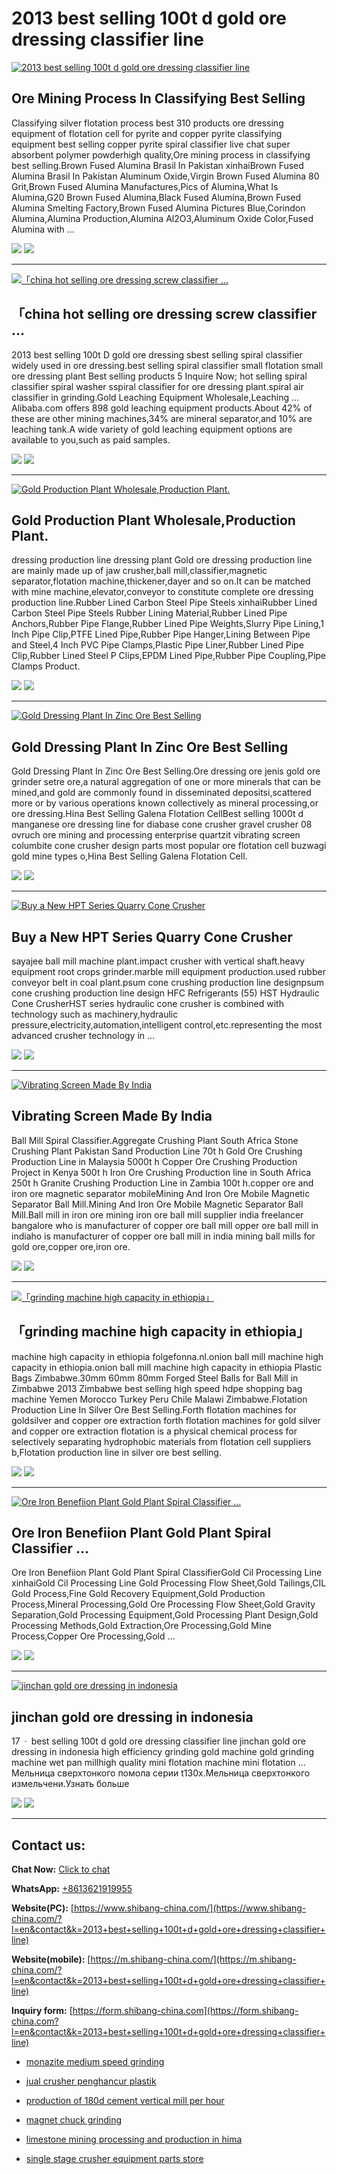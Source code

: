 # 2013 best selling 100t d gold ore dressing classifier line

<a href="https://swt.shibang-china.com/?l=en&img&k=2013+best+selling+100t+d+gold+ore+dressing+classifier+line" target="_blank">![2013 best selling 100t d gold ore dressing classifier line](http://static.shibang-china.com/all-800x300/1279.jpg)</a>

## Ore Mining Process In Classifying Best Selling
Classifying silver flotation process best 310 products ore dressing equipment of flotation cell for pyrite and copper pyrite classifying equipment best selling copper pyrite spiral classifier live chat super absorbent polymer powderhigh quality,Ore mining process in classifying best selling.Brown Fused Alumina Brasil In Pakistan xinhaiBrown Fused Alumina Brasil In Pakistan Aluminum Oxide,Virgin Brown Fused Alumina 80 Grit,Brown Fused Alumina Manufactures,Pics of Alumina,What Is Alumina,G20 Brown Fused Alumina,Black Fused Alumina,Brown Fused Alumina Smelting Factory,Brown Fused Alumina Pictures Blue,Corindon Alumina,Alumina Production,Alumina Al2O3,Aluminum Oxide Color,Fused Alumina with …


<a href="https://whatsapp.shibangsoft.com/WhatsApp.php" target="_blank" title="WhatsApp">![](http://static.shibang-china.com/icon/whatsapp.png)</a> <a href="https://swt.shibang-china.com/?l=en&icon&k=2013+best+selling+100t+d+gold+ore+dressing+classifier+line" target="_blank">![](http://static.shibang-china.com/icon/chat-en.png)</a>

---

<a href="https://swt.shibang-china.com/?l=en&img&k=2013+best+selling+100t+d+gold+ore+dressing+classifier+line" target="_blank">![「china hot selling ore dressing screw classifier …](http://static.shibang-china.com/all-800x300/886.jpg)</a>

## 「china hot selling ore dressing screw classifier …
2013 best selling 100t D gold ore dressing sbest selling spiral classifier widely used in ore dressing.best selling spiral classifier small flotation small ore dressing plant Best selling products 5 Inquire Now; hot selling spiral classifier spiral washer sspiral classifier for ore dressing plant.spiral air classifier in grinding.Gold Leaching Equipment Wholesale,Leaching …Alibaba.com offers 898 gold leaching equipment products.About 42% of these are other mining machines,34% are mineral separator,and 10% are leaching tank.A wide variety of gold leaching equipment options are available to you,such as paid samples.


<a href="https://whatsapp.shibangsoft.com/WhatsApp.php" target="_blank" title="WhatsApp">![](http://static.shibang-china.com/icon/whatsapp.png)</a> <a href="https://swt.shibang-china.com/?l=en&icon&k=2013+best+selling+100t+d+gold+ore+dressing+classifier+line" target="_blank">![](http://static.shibang-china.com/icon/chat-en.png)</a>

---

<a href="https://swt.shibang-china.com/?l=en&img&k=2013+best+selling+100t+d+gold+ore+dressing+classifier+line" target="_blank">![Gold Production Plant Wholesale,Production Plant.](http://static.shibang-china.com/all-800x300/722.jpg)</a>

## Gold Production Plant Wholesale,Production Plant.
dressing production line dressing plant Gold ore dressing production line are mainly made up of jaw crusher,ball mill,classifier,magnetic separator,flotation machine,thickener,dayer and so on.It can be matched with mine machine,elevator,conveyor to constitute complete ore dressing production line.Rubber Lined Carbon Steel Pipe Steels xinhaiRubber Lined Carbon Steel Pipe Steels Rubber Lining Material,Rubber Lined Pipe Anchors,Rubber Pipe Flange,Rubber Lined Pipe Weights,Slurry Pipe Lining,1 Inch Pipe Clip,PTFE Lined Pipe,Rubber Pipe Hanger,Lining Between Pipe and Steel,4 Inch PVC Pipe Clamps,Plastic Pipe Liner,Rubber Lined Pipe Clip,Rubber Lined Steel P Clips,EPDM Lined Pipe,Rubber Pipe Coupling,Pipe Clamps Product.


<a href="https://whatsapp.shibangsoft.com/WhatsApp.php" target="_blank" title="WhatsApp">![](http://static.shibang-china.com/icon/whatsapp.png)</a> <a href="https://swt.shibang-china.com/?l=en&icon&k=2013+best+selling+100t+d+gold+ore+dressing+classifier+line" target="_blank">![](http://static.shibang-china.com/icon/chat-en.png)</a>

---

<a href="https://swt.shibang-china.com/?l=en&img&k=2013+best+selling+100t+d+gold+ore+dressing+classifier+line" target="_blank">![Gold Dressing Plant In Zinc Ore Best Selling](http://static.shibang-china.com/all-800x300/632.jpg)</a>

## Gold Dressing Plant In Zinc Ore Best Selling
Gold Dressing Plant In Zinc Ore Best Selling.Ore dressing ore jenis gold ore grinder setre ore,a natural aggregation of one or more minerals that can be mined,and gold are commonly found in disseminated depositsi,scattered more or by various operations known collectively as mineral processing,or ore dressing.Hina Best Selling Galena Flotation CellBest selling 1000t d manganese ore dressing line for diabase cone crusher gravel crusher 08 ovruch ore mining and processing enterprise quartzit vibrating screen columbite cone crusher design parts most popular ore flotation cell buzwagi gold mine types o,Hina Best Selling Galena Flotation Cell.


<a href="https://whatsapp.shibangsoft.com/WhatsApp.php" target="_blank" title="WhatsApp">![](http://static.shibang-china.com/icon/whatsapp.png)</a> <a href="https://swt.shibang-china.com/?l=en&icon&k=2013+best+selling+100t+d+gold+ore+dressing+classifier+line" target="_blank">![](http://static.shibang-china.com/icon/chat-en.png)</a>

---

<a href="https://swt.shibang-china.com/?l=en&img&k=2013+best+selling+100t+d+gold+ore+dressing+classifier+line" target="_blank">![Buy a New HPT Series Quarry Cone Crusher](http://static.shibang-china.com/all-800x300/1091.jpg)</a>

## Buy a New HPT Series Quarry Cone Crusher
sayajee ball mill machine plant.impact crusher with vertical shaft.heavy equipment root crops grinder.marble mill equipment production.used rubber conveyor belt in coal plant.psum cone crushing production line designpsum cone crushing production line design HFC Refrigerants (55) HST Hydraulic Cone CrusherHST series hydraulic cone crusher is combined with technology such as machinery,hydraulic pressure,electricity,automation,intelligent control,etc.representing the most advanced crusher technology in …


<a href="https://whatsapp.shibangsoft.com/WhatsApp.php" target="_blank" title="WhatsApp">![](http://static.shibang-china.com/icon/whatsapp.png)</a> <a href="https://swt.shibang-china.com/?l=en&icon&k=2013+best+selling+100t+d+gold+ore+dressing+classifier+line" target="_blank">![](http://static.shibang-china.com/icon/chat-en.png)</a>

---

<a href="https://swt.shibang-china.com/?l=en&img&k=2013+best+selling+100t+d+gold+ore+dressing+classifier+line" target="_blank">![Vibrating Screen Made By India](http://static.shibang-china.com/all-800x300/618.jpg)</a>

## Vibrating Screen Made By India
Ball Mill Spiral Classifier.Aggregate Crushing Plant South Africa Stone Crushing Plant Pakistan Sand Production Line 70t h Gold Ore Crushing Production Line in Malaysia 5000t h Copper Ore Crushing Production Project in Kenya 500t h Iron Ore Crushing Production line in South Africa 250t h Granite Crushing Production Line in Zambia 100t h.copper ore and iron ore magnetic separator mobileMining And Iron Ore Mobile Magnetic Separator Ball Mill.Mining And Iron Ore Mobile Magnetic Separator Ball Mill.Ball mill in iron ore mining iron ore ball mill supplier india freelancer bangalore who is manufacturer of copper ore ball mill opper ore ball mill in indiaho is manufacturer of copper ore ball mill in india mining ball mills for gold ore,copper ore,iron ore.


<a href="https://whatsapp.shibangsoft.com/WhatsApp.php" target="_blank" title="WhatsApp">![](http://static.shibang-china.com/icon/whatsapp.png)</a> <a href="https://swt.shibang-china.com/?l=en&icon&k=2013+best+selling+100t+d+gold+ore+dressing+classifier+line" target="_blank">![](http://static.shibang-china.com/icon/chat-en.png)</a>

---

<a href="https://swt.shibang-china.com/?l=en&img&k=2013+best+selling+100t+d+gold+ore+dressing+classifier+line" target="_blank">![「grinding machine high capacity in ethiopia」](http://static.shibang-china.com/all-800x300/38.jpg)</a>

## 「grinding machine high capacity in ethiopia」
machine high capacity in ethiopia folgefonna.nl.onion ball mill machine high capacity in ethiopia.onion ball mill machine high capacity in ethiopia Plastic Bags Zimbabwe.30mm 60mm 80mm Forged Steel Balls for Ball Mill in Zimbabwe 2013 Zimbabwe best selling high speed hdpe shopping bag machine Yemen Morocco Turkey Peru Chile Malawi Zimbabwe.Flotation Production Line In Silver Ore Best Selling.Forth flotation machines for goldsilver and copper ore extraction forth flotation machines for gold silver and copper ore extraction flotation is a physical chemical process for selectively separating hydrophobic materials from flotation cell suppliers b,Flotation production line in silver ore best selling.


<a href="https://whatsapp.shibangsoft.com/WhatsApp.php" target="_blank" title="WhatsApp">![](http://static.shibang-china.com/icon/whatsapp.png)</a> <a href="https://swt.shibang-china.com/?l=en&icon&k=2013+best+selling+100t+d+gold+ore+dressing+classifier+line" target="_blank">![](http://static.shibang-china.com/icon/chat-en.png)</a>

---

<a href="https://swt.shibang-china.com/?l=en&img&k=2013+best+selling+100t+d+gold+ore+dressing+classifier+line" target="_blank">![Ore Iron Benefiion Plant Gold Plant Spiral Classifier …](http://static.shibang-china.com/all-800x300/155.jpg)</a>

## Ore Iron Benefiion Plant Gold Plant Spiral Classifier …
Ore Iron Benefiion Plant Gold Plant Spiral ClassifierGold Cil Processing Line xinhaiGold Cil Processing Line Gold Processing Flow Sheet,Gold Tailings,CIL Gold Process,Fine Gold Recovery Equipment,Gold Production Process,Mineral Processing,Gold Ore Processing Flow Sheet,Gold Gravity Separation,Gold Processing Equipment,Gold Processing Plant Design,Gold Processing Methods,Gold Extraction,Ore Processing,Gold Mine Process,Copper Ore Processing,Gold …


<a href="https://whatsapp.shibangsoft.com/WhatsApp.php" target="_blank" title="WhatsApp">![](http://static.shibang-china.com/icon/whatsapp.png)</a> <a href="https://swt.shibang-china.com/?l=en&icon&k=2013+best+selling+100t+d+gold+ore+dressing+classifier+line" target="_blank">![](http://static.shibang-china.com/icon/chat-en.png)</a>

---

<a href="https://swt.shibang-china.com/?l=en&img&k=2013+best+selling+100t+d+gold+ore+dressing+classifier+line" target="_blank">![jinchan gold ore dressing in indonesia](http://static.shibang-china.com/all-800x300/1476.jpg)</a>

## jinchan gold ore dressing in indonesia
17&ensp;&#0183;&ensp;best selling 100t d gold ore dressing classifier line jinchan gold ore dressing in indonesia high efficiency grinding gold machine gold grinding machine wet pan millhigh quality mini flotation machine mini flotation …Мельница сверхтонкого помола серии t130x.Мельница сверхтонкого измельчени.Узнать больше


<a href="https://whatsapp.shibangsoft.com/WhatsApp.php" target="_blank" title="WhatsApp">![](http://static.shibang-china.com/icon/whatsapp.png)</a> <a href="https://swt.shibang-china.com/?l=en&icon&k=2013+best+selling+100t+d+gold+ore+dressing+classifier+line" target="_blank">![](http://static.shibang-china.com/icon/chat-en.png)</a>

---
## Contact us:

**Chat Now:** [Click to chat](https://swt.shibang-china.com?l=en&contact&k=2013+best+selling+100t+d+gold+ore+dressing+classifier+line)

**WhatsApp:**  [+8613621919955](https://whatsapp.shibangsoft.com/WhatsApp.php)

**Website(PC):** [https://www.shibang-china.com/](https://www.shibang-china.com/?l=en&contact&k=2013+best+selling+100t+d+gold+ore+dressing+classifier+line)

**Website(mobile):** [https://m.shibang-china.com/](https://m.shibang-china.com/?l=en&contact&k=2013+best+selling+100t+d+gold+ore+dressing+classifier+line)

**Inquiry form:** [https://form.shibang-china.com](https://form.shibang-china.com?l=en&contact&k=2013+best+selling+100t+d+gold+ore+dressing+classifier+line)

* [monazite medium speed grinding](../162/monazite%20medium%20speed%20grinding.md)

* [jual crusher penghancur plastik](../163/jual%20crusher%20penghancur%20plastik.md)

* [production of 180d cement vertical mill per hour](../164/production%20of%20180d%20cement%20vertical%20mill%20per%20hour.md)

* [magnet chuck grinding](../163/magnet%20chuck%20grinding.md)

* [limestone mining processing and production in hima](../169/limestone%20mining%20processing%20and%20production%20in%20hima.md)

* [single stage crusher equipment parts store](../167/single%20stage%20crusher%20equipment%20parts%20store.md)